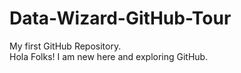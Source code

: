 # Data-Wizard-GitHub-Tour
My first GitHub Repository.
<br>
Hola Folks! I am new here and exploring GitHub.
